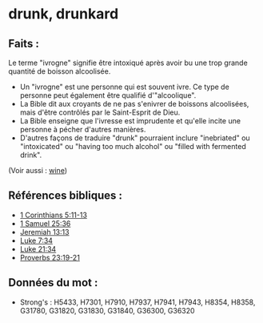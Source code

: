 # drunk, drunkard

## Faits :

Le terme "ivrogne" signifie être intoxiqué après avoir bu une trop grande quantité de boisson alcoolisée.

* Un "ivrogne" est une personne qui est souvent ivre. Ce type de personne peut également être qualifié d'"alcoolique".
* La Bible dit aux croyants de ne pas s'enivrer de boissons alcoolisées, mais d'être contrôlés par le Saint-Esprit de Dieu.
* La Bible enseigne que l'ivresse est imprudente et qu'elle incite une personne à pécher d'autres manières.
* D'autres façons de traduire "drunk" pourraient inclure "inebriated" ou "intoxicated" ou "having too much alcohol" ou "filled with fermented drink".

(Voir aussi : [wine](../other/wine.md))

## Références bibliques :

* [1 Corinthians 5:11-13](rc://en/tn/help/1co/05/11)
* [1 Samuel 25:36](rc://en/tn/help/1sa/25/36)
* [Jeremiah 13:13](rc://en/tn/help/jer/13/13)
* [Luke 7:34](rc://en/tn/help/luk/07/34)
* [Luke 21:34](rc://en/tn/help/luk/21/34)
* [Proverbs 23:19-21](rc://en/tn/help/pro/23/19)

## Données du mot :

* Strong's : H5433, H7301, H7910, H7937, H7941, H7943, H8354, H8358, G31780, G31820, G31830, G31840, G36300, G36320
